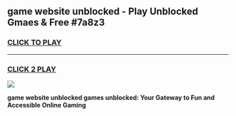 
## game website unblocked - Play Unblocked Gmaes & Free #7a8z3
<h3>
<a href="https://news.freeplayer.one?title=game_website_unblocked&ref=26F">CLICK TO PLAY</a></h3>
<hr>

<h3>
<a href="https://news.freeplayer.one?title=game_website_unblocked&ref=26F">CLICK 2 PLAY</a>
  
</h3>

<a href="https://news.freeplayer.one?title=game_website_unblocked&ref=26F/"><img src="https://clearcache.store/games.png"></a>


**game website unblocked games unblocked: Your Gateway to Fun and Accessible Online Gaming**

